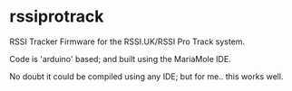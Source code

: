 # rssiprotrack
RSSI Tracker Firmware for the RSSI.UK/RSSI Pro Track system.

Code is 'arduino' based; and built using the MariaMole IDE.

No doubt it could be compiled using any IDE; but for me.. this works well.
